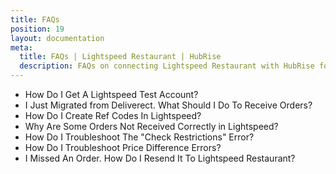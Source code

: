```yaml
---
title: FAQs
position: 19
layout: documentation
meta:
  title: FAQs | Lightspeed Restaurant | HubRise
  description: FAQs on connecting Lightspeed Restaurant with HubRise for your EPOS to work with other apps as a cohesive whole. Connect apps and synchronise your data.
---
```


- <Link to="/apps/lightspeed-restaurant/faqs/get-lightspeed-test-account/">How Do I Get A Lightspeed Test Account?</Link>
- <Link to="/apps/lightspeed-restaurant/faqs/migrating-from-deliverect/">I Just Migrated from Deliverect. What Should I Do To Receive Orders?</Link>
- <Link to="/apps/lightspeed-restaurant/faqs/create-ref-codes/">How Do I Create Ref Codes In Lightspeed?</Link>
- <Link to="/apps/lightspeed-restaurant/faqs/troubleshooting-failed-orders/">Why Are Some Orders Not Received Correctly in Lightspeed?</Link>
- <Link to="/apps/lightspeed-restaurant/faqs/check-restrictions-error/">How Do I Troubleshoot The "Check Restrictions" Error?</Link>
- <Link to="/apps/lightspeed-restaurant/faqs/handle-price-differences/">How Do I Troubleshoot Price Difference Errors?</Link>
- <Link to="/apps/lightspeed-restaurant/faqs/resend-missed-orders/">I Missed An Order. How Do I Resend It To Lightspeed Restaurant?</Link>
